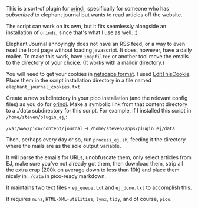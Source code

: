 This is a sort-of plugin for [orindi](https://uriel1998.github.io/orindi), 
specifically for someone who has *subscribed* to elephant journal but wants 
to read articles off the website.

The script can work on its own, but it fits seamlessly alongside an installation 
of `orindi`, since that's what I use as well.  :)

Elephant Journal annoyingly does not have an RSS feed, or a way to even read 
the front page without loading javascript.  It does, however, have a daily 
mailer.  To make this work, have `imapfilter` or another tool move the emails 
to the directory of your choice.  (It works with a maildir directory.)  

You will need to get your cookies in 
[netscape format](https://everything.curl.dev/http/cookies). I used 
[EditThisCookie](http://www.editthiscookie.com/).  Place them in the script 
installation directory in a file named `elephant_journal_cookies.txt` .

Create a new subdirectory in your pico installation (and the relevant config 
files) as you do for [orindi](https://uriel1998.github.io/orindi).  Make a 
symbolic link from that content directory to a ./data subdirectory for this 
script.  For example, if I installed this script in `/home/steven/plugin_ej`,:

`/var/www/pico/content/journal`  ->  `/home/steven/apps/plugin_ej/data`

Then, perhaps every day or so, run `process_ej.sh`, feeding it the directory 
where the mails are as the sole output variable.  

It will parse the emails for URLs, unobfuscate them, only select articles from 
EJ, make sure you've not already got them, then download them, strip all the 
extra crap (200k on average down to less than 10k) and place them nicely in 
`./data` in pico-ready markdown.  

It maintains two text files - `ej_queue.txt` and `ej_done.txt` to accomplish 
this.

It requires `muna`, `HTML-XML-utilities`, `lynx`, `tidy`, and of course, `pico`.
